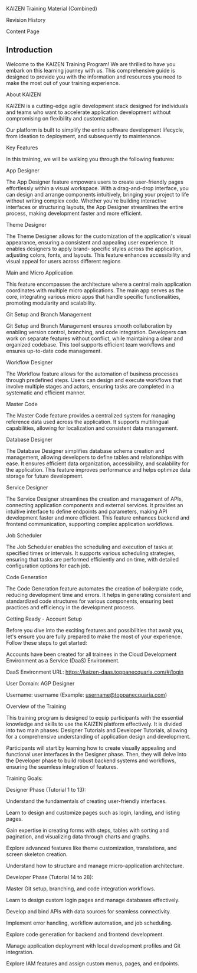 











KAIZEN Training Material (Combined)



Revision History











Content Page





## Introduction

Welcome to the KAIZEN Training Program! We are thrilled to have you embark on this learning journey with us. This comprehensive guide is designed to provide you with the information and resources you need to make the most out of your training experience.

About KAIZEN



KAIZEN is a cutting-edge agile development stack designed for individuals and teams who want to accelerate application development without compromising on flexibility and customization.

Our platform is built to simplify the entire software development lifecycle, from ideation to deployment, and subsequently to maintenance.





Key Features



In this training, we will be walking you through the following features:



App Designer



The App Designer feature empowers users to create user-friendly pages effortlessly within a visual workspace. With a drag-and-drop interface, you can design and arrange components intuitively, bringing your project to life without writing complex code. Whether you're building interactive interfaces or structuring layouts, the App Designer streamlines the entire process, making development faster and more efficient.



Theme Designer



The Theme Designer allows for the customization of the application's visual appearance, ensuring a consistent and appealing user experience. It enables designers to apply brand- specific styles across the application, adjusting colors, fonts, and layouts. This feature enhances accessibility and visual appeal for users across different regions

Main and Micro Application



This feature encompasses the architecture where a central main application coordinates with multiple micro applications. The main app serves as the core, integrating various micro apps that handle specific functionalities, promoting modularity and scalability.

Git Setup and Branch Management



Git Setup and Branch Management ensures smooth collaboration by enabling version control, branching, and code integration. Developers can work on separate features without conflict, while maintaining a clear and organized codebase. This tool supports efficient team workflows and ensures up-to-date code management.

Workflow Designer



The Workflow feature allows for the automation of business processes through predefined steps. Users can design and execute workflows that involve multiple stages and actors, ensuring tasks are completed in a systematic and efficient manner.

Master Code



The Master Code feature provides a centralized system for managing reference data used across the application. It supports multilingual capabilities, allowing for localization and consistent data management.

Database Designer



The Database Designer simplifies database schema creation and management, allowing developers to define tables and relationships with ease. It ensures efficient data organization, accessibility, and scalability for the application. This feature improves performance and helps optimize data storage for future development.

Service Designer



The Service Designer streamlines the creation and management of APIs, connecting application components and external services. It provides an intuitive interface to define endpoints and parameters, making API development faster and more efficient. This feature enhances backend and frontend communication, supporting complex application workflows.



Job Scheduler



The Job Scheduler enables the scheduling and execution of tasks at specified times or intervals. It supports various scheduling strategies, ensuring that tasks are performed efficiently and on time, with detailed configuration options for each job.

Code Generation



The Code Generation feature automates the creation of boilerplate code, reducing development time and errors. It helps in generating consistent and standardized code structures for various components, ensuring best practices and efficiency in the development process.









Getting Ready - Account Setup



Before you dive into the exciting features and possibilities that await you, let's ensure you are fully prepared to make the most of your experience. Follow these steps to get started:

Accounts have been created for all trainees in the Cloud Development Environment as a Service (DaaS) Environment.

DaaS Environment URL: https://kaizen-daas.toppanecquaria.com/#/login



User Domain: AGP Designer

Username: username (Example: username@toppanecquaria.com)





Overview of the Training



This training program is designed to equip participants with the essential knowledge and skills to use the KAIZEN platform effectively. It is divided into two main phases: Designer Tutorials and Developer Tutorials, allowing for a comprehensive understanding of application design and development.

Participants will start by learning how to create visually appealing and functional user interfaces in the Designer phase. Then, they will delve into the Developer phase to build robust backend systems and workflows, ensuring the seamless integration of features.

Training Goals:



Designer Phase (Tutorial 1 to 13):



Understand the fundamentals of creating user-friendly interfaces.

Learn to design and customize pages such as login, landing, and listing pages.

Gain expertise in creating forms with steps, tables with sorting and pagination, and visualizing data through charts and graphs.

Explore advanced features like theme customization, translations, and screen skeleton creation.

Understand how to structure and manage micro-application architecture.



Developer Phase (Tutorial 14 to 28):



Master Git setup, branching, and code integration workflows.

Learn to design custom login pages and manage databases effectively.

Develop and bind APIs with data sources for seamless connectivity.

Implement error handling, workflow automation, and job scheduling.

Explore code generation for backend and frontend development.

Manage application deployment with local development profiles and Git integration.

Explore IAM features and assign custom menus, pages, and endpoints.



